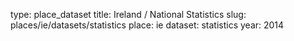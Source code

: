 type: place_dataset
title: Ireland / National Statistics
slug: places/ie/datasets/statistics
place: ie
dataset: statistics
year: 2014
